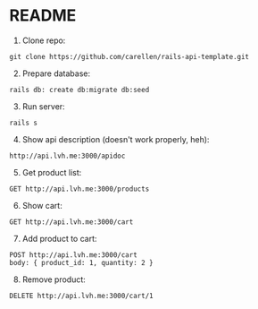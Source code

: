 # README

1. Clone repo:
```
git clone https://github.com/carellen/rails-api-template.git
```
2. Prepare database:
```
rails db: create db:migrate db:seed
```
3. Run server:
```
rails s
```
4. Show api description (doesn't work properly, heh):
```
http://api.lvh.me:3000/apidoc
```
5. Get product list:
```
GET http://api.lvh.me:3000/products
```
6. Show cart:
```
GET http://api.lvh.me:3000/cart
```
7. Add product to cart:
```
POST http://api.lvh.me:3000/cart
body: { product_id: 1, quantity: 2 }
```
8. Remove product:
```
DELETE http://api.lvh.me:3000/cart/1
```